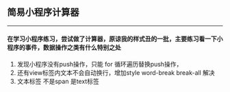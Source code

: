 ## 简易小程序计算器
---
   #### 在学习小程序练习，尝试做了计算器，原谅我的样式丑的一批，主要练习看一下小程序的事件，数据操作之类有什么特别之处
   1. 发现小程序没有push操作，只能 for 循环遍历替换push操作，
   2. 还有view标签内文本不会自动换行，增加style word-break break-all 解决 
   3. 文本标签 不是span 是text标签